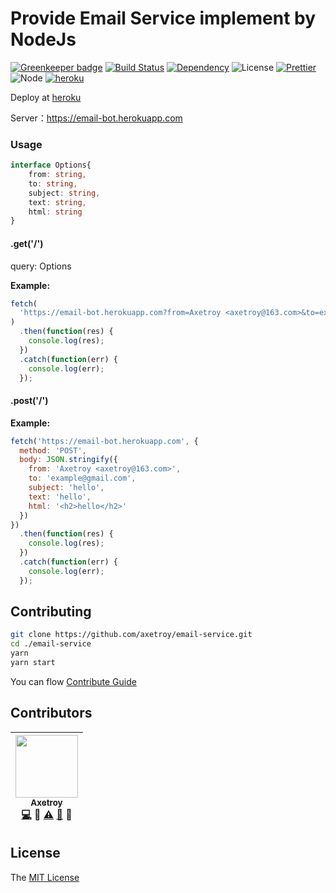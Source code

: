 # Provide Email Service implement by NodeJs
[![Greenkeeper badge](https://badges.greenkeeper.io/axetroy/email-service.svg)](https://greenkeeper.io/)
[![Build Status](https://travis-ci.org/axetroy/email-service.svg?branch=master)](https://travis-ci.org/axetroy/email-service)
[![Dependency](https://david-dm.org/axetroy/email-service.svg)](https://david-dm.org/axetroy/email-service)
![License](https://img.shields.io/badge/license-MIT-green.svg)
[![Prettier](https://img.shields.io/badge/Code%20Style-Prettier-green.svg)](https://github.com/prettier/prettier)
![Node](https://img.shields.io/badge/node-%3E=6.0-blue.svg?style=flat-square)
[![heroku](https://img.shields.io/badge/deploy-heroku-green.svg)](https://dashboard.heroku.com/apps/email-bot)

Deploy at [heroku](https://www.heroku.com/)

Server：https://email-bot.herokuapp.com

### Usage

```typescript
interface Options{
    from: string,
    to: string,
    subject: string,
    text: string,
    html: string
}
```

#### .get('/')

query: Options

**Example:**
```javascript
fetch(
  'https://email-bot.herokuapp.com?from=Axetroy <axetroy@163.com>&to=example@gmail.com&subject=hello&text=hello&html=<h2>hello</h2>'
)
  .then(function(res) {
    console.log(res);
  })
  .catch(function(err) {
    console.log(err);
  });
```

#### .post('/')


**Example:**
```javascript
fetch('https://email-bot.herokuapp.com', {
  method: 'POST',
  body: JSON.stringify({
    from: 'Axetroy <axetroy@163.com>',
    to: 'example@gmail.com',
    subject: 'hello',
    text: 'hello',
    html: '<h2>hello</h2>'
  })
})
  .then(function(res) {
    console.log(res);
  })
  .catch(function(err) {
    console.log(err);
  });

```

## Contributing

```bash
git clone https://github.com/axetroy/email-service.git
cd ./email-service
yarn
yarn start
```

You can flow [Contribute Guide](https://github.com/axetroy/email-service/blob/master/contributing.md)

## Contributors

<!-- ALL-CONTRIBUTORS-LIST:START - Do not remove or modify this section -->
| [<img src="https://avatars1.githubusercontent.com/u/9758711?v=3" width="100px;"/><br /><sub>Axetroy</sub>](http://axetroy.github.io)<br />[💻](https://github.com/gpmer/gpm.js/commits?author=axetroy) 🔌 [⚠️](https://github.com/gpmer/gpm.js/commits?author=axetroy) [🐛](https://github.com/gpmer/gpm.js/issues?q=author%3Aaxetroy) 🎨 |
| :---: |
<!-- ALL-CONTRIBUTORS-LIST:END -->

## License

The [MIT License](https://github.com/axetroy/email-service/blob/master/LICENSE)
